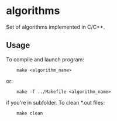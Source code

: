 # algorithms
Set of algorithms implemented in C/C++.
## Usage
To compile and launch program:
```
    make <algorithm_name>
```
or:
```
    make -f ../Makefile <algorithm_name>
```
if you're in subfolder.
To clean \*.out files:
```
    make clean
```
